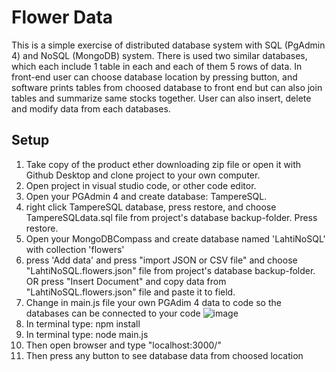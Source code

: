 # Flower Data

This is a simple exercise of distributed database system with SQL (PgAdmin 4) and NoSQL (MongoDB) system. There is used two similar databases, which each include 1 table in each and each of them 5 rows of data. In front-end user can choose database location by pressing button, and software prints tables from choosed database to front end but can also join tables and summarize same stocks together.
User can also insert, delete and modify data from each databases.

## Setup
1. Take copy of the product ether downloading zip file or open it with Github Desktop and clone project to your own computer.
2. Open project in visual studio code, or other code editor.
3. Open your PGAdmin 4 and create database: TampereSQL.
4. right click TampereSQL database, press restore, and choose TampereSQLdata.sql file from project's database backup-folder. Press restore.
5. Open your MongoDBCompass and create database named 'LahtiNoSQL' with collection 'flowers'
6. press 'Add data' and press "import JSON or CSV file" and choose "LahtiNoSQL.flowers.json" file from project's database backup-folder.
  OR press "Insert Document" and copy data from "LahtiNoSQL.flowers.json" file and paste it to field.
7. Change in main.js file your own PGAdim 4 data to code so the databases can be connected to your code
![image](https://github.com/user-attachments/assets/a3a5aa7f-f9f9-468f-bb41-602bddd4606d)
8. In terminal type: npm install
9. In terminal type: node main.js
10. Then open browser and type "localhost:3000/"
11. Then press any button to see database data from choosed location
